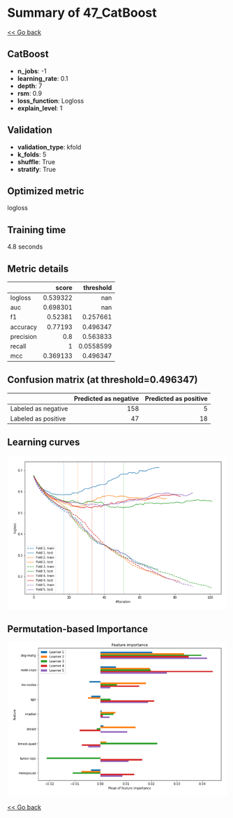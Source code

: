 # Summary of 47_CatBoost

[<< Go back](../README.md)


## CatBoost
- **n_jobs**: -1
- **learning_rate**: 0.1
- **depth**: 7
- **rsm**: 0.9
- **loss_function**: Logloss
- **explain_level**: 1

## Validation
 - **validation_type**: kfold
 - **k_folds**: 5
 - **shuffle**: True
 - **stratify**: True

## Optimized metric
logloss

## Training time

4.8 seconds

## Metric details
|           |    score |   threshold |
|:----------|---------:|------------:|
| logloss   | 0.539322 | nan         |
| auc       | 0.698301 | nan         |
| f1        | 0.52381  |   0.257661  |
| accuracy  | 0.77193  |   0.496347  |
| precision | 0.8      |   0.563833  |
| recall    | 1        |   0.0558599 |
| mcc       | 0.369133 |   0.496347  |


## Confusion matrix (at threshold=0.496347)
|                     |   Predicted as negative |   Predicted as positive |
|:--------------------|------------------------:|------------------------:|
| Labeled as negative |                     158 |                       5 |
| Labeled as positive |                      47 |                      18 |

## Learning curves
![Learning curves](learning_curves.png)

## Permutation-based Importance
![Permutation-based Importance](permutation_importance.png)

[<< Go back](../README.md)
